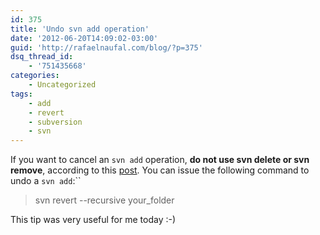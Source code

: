 ```yaml
---
id: 375
title: 'Undo svn add operation'
date: '2012-06-20T14:09:02-03:00'
guid: 'http://rafaelnaufal.com/blog/?p=375'
dsq_thread_id:
    - '751435668'
categories:
    - Uncategorized
tags:
    - add
    - revert
    - subversion
    - svn
---
```


If you want to cancel an `svn add` operation, **do not use svn delete or svn remove**, according to this [post](http://data.agaric.com/undo-svn-add). You can issue the following command to undo a `svn add`:``

> svn revert --recursive your\_folder

This tip was very useful for me today :-)